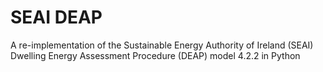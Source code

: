 # SEAI DEAP
A re-implementation of the Sustainable Energy Authority of Ireland (SEAI) Dwelling Energy Assessment Procedure (DEAP) model 4.2.2 in Python
